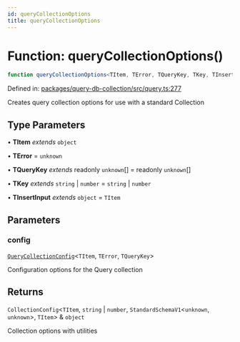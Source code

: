 ```yaml
---
id: queryCollectionOptions
title: queryCollectionOptions
---
```


<!-- DO NOT EDIT: this page is autogenerated from the type comments -->

# Function: queryCollectionOptions()

```ts
function queryCollectionOptions<TItem, TError, TQueryKey, TKey, TInsertInput>(config): CollectionConfig<TItem, string | number, StandardSchemaV1<unknown, unknown>, TItem> & object
```

Defined in: [packages/query-db-collection/src/query.ts:277](https://github.com/TanStack/db/blob/main/packages/query-db-collection/src/query.ts#L277)

Creates query collection options for use with a standard Collection

## Type Parameters

• **TItem** *extends* `object`

• **TError** = `unknown`

• **TQueryKey** *extends* readonly `unknown`[] = readonly `unknown`[]

• **TKey** *extends* `string` \| `number` = `string` \| `number`

• **TInsertInput** *extends* `object` = `TItem`

## Parameters

### config

[`QueryCollectionConfig`](../../interfaces/querycollectionconfig.md)\<`TItem`, `TError`, `TQueryKey`\>

Configuration options for the Query collection

## Returns

`CollectionConfig`\<`TItem`, `string` \| `number`, `StandardSchemaV1`\<`unknown`, `unknown`\>, `TItem`\> & `object`

Collection options with utilities
